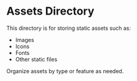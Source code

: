 # Assets Directory

This directory is for storing static assets such as:

- Images
- Icons
- Fonts
- Other static files

Organize assets by type or feature as needed.
